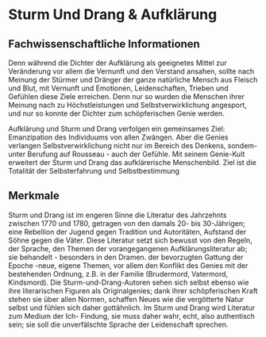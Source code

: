 # Sturm Und Drang & Aufklärung

## Fachwissenschaftliche Informationen

Denn während die Dichter der Aufklärung als geeignetes Mittel zur Veränderung vor allem die Vernunft und den Verstand ansahen, sollte nach Meinung der Stürmer und Dränger der ganze natürliche Mensch aus Fleisch und Blut, mit Vernunft und Emotionen, Leidenschaften, Trieben und Gefühlen diese Ziele erreichen. Denn nur so wurden die Menschen ihrer Meinung nach zu Höchstleistungen und Selbstverwirklichung angesport, und nur so konnte der Dichter zum schöpferischen Genie werden.

Aufklärung und Sturm und Drang verfolgen ein gemeinsames Ziel: Emanzipation des Individuums von allen Zwängen. Aber die Genies verlangen Selbstverwirklichung nicht nur im Bereich des Denkens, sondem- unter Berufung auf Rousseau - auch der Gefühle. Mit seinem Genie-Kult erweitert der Sturm und Drang das aufklärerische Menschenbild. Ziel ist die Totalität der Selbsterfahrung und Selbstbestimmung

## Merkmale

Sturm und Drang ist im engeren Sinne die Literatur des Jahrzehnts zwischen 1770 und 1780, getragen von den damals 20- bis 30-Jährigen; eine Rebellion der Jugend gegen Tradition und Autoritäten, Aufstand der Söhne gegen die Väter. Diese Literatur setzt sich bewusst von den Regeln, der Sprache, den Themen der vorangegangenen Aufklärungsliteratur ab; sie behandelt - besonders in den Dramen. der bevorzugten Gattung der Epoche -neue, eigene Themen, vor allem den Konflikt des Genies mit der bestehenden Ordnung, z.B. in der Familie (Brudermord, Vatermord, Kindsmord). Die Sturm-und-Drang-Autoren sehen sich selbst ebenso wie ihre literarischen Figuren als Originalgenies; dank ihrer schöpferischen Kraft stehen sie über allen Normen, schaffen Neues wie die vergötterte Natur selbst und fühlen sich daher gottähnlich. Im Sturm und Drang wird Literatur zum Medium der Ich- Findung, sie muss daher wahr, echt, also authentisch sein; sie soll die unverfälschte Sprache der Leidenschaft sprechen.